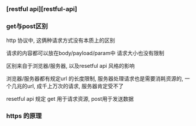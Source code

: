 ### [restful api][restful-api]

### get与post区别

http 协议中, 这俩种请求方式没有本质上的区别

请求的内容都可以放在body/payload/param中
请求大小也没有限制

区别来自于浏览器/服务器, 以及resetful api 风格的影响

浏览器/服务器都有规定url 的长度限制, 
服务器处理请求也是需要消耗资源的, 一个几兆的url, 成千上万次的请求, 服务器肯定受不了

resetful api 规定 get 用于请求资源, post用于发送数据

### https 的原理